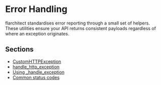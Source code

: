 # Error Handling

flarchitect standardises error reporting through a small set of helpers. These
utilities ensure your API returns consistent payloads regardless of where an
exception originates.

## Sections

- [CustomHTTPException](customhttpexception.md)
- [handle_http_exception](handle-http-exception.md)
- [Using _handle_exception](using-handle-exception.md)
- [Common status codes](common-status-codes.md)
